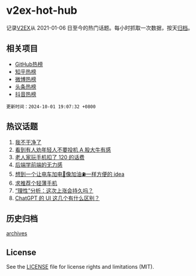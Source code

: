 # v2ex-hot-hub

 记录[V2EX](https://www.v2ex.com/)从 2021-01-06 日至今的热门话题。每小时抓取一次数据，按天[归档](archives)。
 
 ## 相关项目

- [GitHub热榜](https://github.com/lonnyzhang423/github-hot-hub)
- [知乎热榜](https://github.com/lonnyzhang423/zhihu-hot-hub)
- [微博热榜](https://github.com/lonnyzhang423/weibo-hot-hub)
- [头条热榜](https://github.com/lonnyzhang423/toutiao-hot-hub)
- [抖音热榜](https://github.com/lonnyzhang423/douyin-hot-hub)


 `更新时间：2024-10-01 19:07:32 +0800`

## 热议话题

1. [我不干净了](https://www.v2ex.com/t/1077188)
1. [看到有人劝年轻人不要投机 A 股大牛有感](https://www.v2ex.com/t/1077234)
1. [老人家玩手机扣了 120 的话费](https://www.v2ex.com/t/1077204)
1. [后端学前端的无力感](https://www.v2ex.com/t/1077205)
1. [想到一个让电车加电🔋像加油⛽️一样方便的 idea](https://www.v2ex.com/t/1077255)
1. [求推荐个轻薄手机](https://www.v2ex.com/t/1077228)
1. [“理性”分析：这次上涨会持久吗？](https://www.v2ex.com/t/1077212)
1. [ChatGPT 的 UI 这几个有什么区别？](https://www.v2ex.com/t/1077221)

## 历史归档

[archives](archives)

## License

See the [LICENSE](LICENSE) file for license rights and limitations (MIT).
